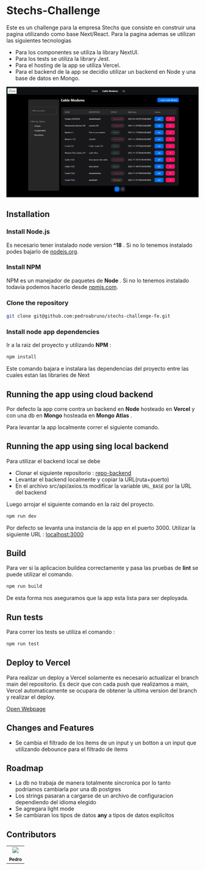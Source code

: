 # Stechs-Challenge

Este es un challenge para la empresa Stechs que consiste en construir una pagina utilizando como base Next/React. Para la pagina ademas se utilizan las siguientes tecnologias

- Para los componentes se utiliza la library NextUI.
- Para los tests se utiliza la library Jest.
- Para el hosting de la app se utiliza Vercel.
- Para el backend de la app se decidio utilizar un backend en Node y una base de datos en Mongo.

![Stechs-Challenge](src/resources/images/appScreenshot.png)

## Installation

### Install Node.js 

Es necesario tener instalado node version **^18** . Si no lo tenemos instalado podes bajarlo de [nodejs.org](https://nodejs.org/).


### Install NPM

NPM es un manejador de paquetes de **Node** . Si no lo tenemos instalado todavia podemos hacerlo desde [npmjs.com](https://docs.npmjs.com/downloading-and-installing-node-js-and-npm). 


### Clone the repository

```bash
git clone git@github.com:pedroabruno/stechs-challenge-fe.git
```


### Install node app dependencies

Ir a la raiz del proyecto y utilizando **NPM** :

```bash
npm install
```
Este comando bajara e instalara las dependencias del proyecto entre las cuales estan las libraries de Next


## Running the app using cloud backend

Por defecto la app corre contra un backend en **Node** hosteado en **Vercel** y con una db en **Mongo** hosteada en **Mongo Atlas** . 

Para levantar la app localmente correr el siguiente comando.


## Running the app using sing local backend 

Para utilizar el backend local se debe
    
-  Clonar el siguiente repositorio : [repo-backend](https://github.com/pedroabruno/stechs-challenge-be)
-  Levantar el backend localmente y copiar la URL(ruta+puerto)
-  En el archivo src/api/axios.ts modificar la variable `URL_BASE` por la URL del backend

Luego arrojar el siguiente comando en la raiz del proyecto.
```bash
npm run dev
```
Por defecto se levanta una instancia de la app en el puerto 3000. Utilizar la siguiente URL :  [localhost:3000](http://localhost:3000)


## Build

Para ver si la aplicacion buildea correctamente y pasa las pruebas de **lint** se puede utilizar el comando.

```bash
npm run build
```

De esta forma nos aseguramos que la app esta lista para ser deployada.


## Run tests

Para correr los tests se utiliza el comando :

```bash
npm run test
```


## Deploy to Vercel

Para realizar un deploy a Vercel solamente es necesario actualizar el branch main del repositorio. Es decir que con cada push que realizamos a main, Vercel automaticamente se ocupara de obtener la ultima version del branch y realizar el deploy.

[Open Webpage](https://stechs-challenge-fe.vercel.app/)


## Changes and Features

- Se cambia el filtrado de los items de un input y un botton a un input que utilizando debounce para el filtrado de items


## Roadmap

- La db no trabaja de manera totalmente sincronica por lo tanto podriamos cambiarla por una db postgres
- Los strings pasaran a cargarse de un archivo de configuracion dependiendo del idioma elegido
- Se agregara light mode
- Se cambiaran los tipos de datos **any** a tipos de datos explicitos 

## Contributors

<!-- readme: contributors -start -->
<table>
    <tr>
        <td align="center">
            <a href="https://github.com/pedroabruno">
                <img src="https://avatars.githubusercontent.com/u/11651241?v=4" width="100;"/>
                <br />
                <sub><b>Pedro</b></sub>
            </a>
        </td>
    </tr>
</table>